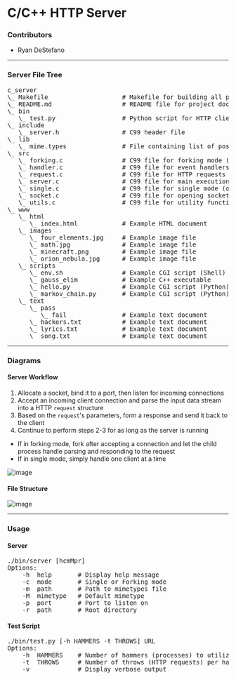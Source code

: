 # C/C++ HTTP Server

### Contributors

- Ryan DeStefano

---

### Server File Tree

<pre>
c_server
\_ Makefile                    # Makefile for building all project artifacts
\_ README.md                   # README file for project documentation 
\_ bin
   \_ test.py                  # Python script for HTTP client
\_ include
   \_ server.h                 # C99 header file
\_ lib
   \_ mime.types               # File containing list of possible mimetypes
\_ src
   \_ forking.c                # C99 file for forking mode (multiple proceses)
   \_ handler.c                # C99 file for event handlers
   \_ request.c                # C99 file for HTTP requests
   \_ server.c                 # C99 file for main execution
   \_ single.c                 # C99 file for single mode (one process)
   \_ socket.c                 # C99 file for opening sockets to listen for HTTP requests
   \_ utils.c                  # C99 file for utility functions
\_ www
   \_ html
      \_ index.html            # Example HTML document
   \_ images
      \_ four_elements.jpg     # Example image file
      \_ math.jpg              # Example image file
      \_ minecraft.png         # Example image file
      \_ orion_nebula.jpg      # Example image file
   \_ scripts
      \_ env.sh                # Example CGI script (Shell)
      \_ gauss_elim            # Example C++ executable
      \_ hello.py              # Example CGI script (Python)
      \_ markov_chain.py       # Example CGI script (Python)
   \_ text
      \_ pass
         \_ fail               # Example text document
      \_ hackers.txt           # Example text document
      \_ lyrics.txt            # Example text document
      \_ song.txt              # Example text document
</pre>

---

### Diagrams
#### Server Workflow

1. Allocate a socket, bind it to a port, then listen for incoming connections
2. Accept an incoming client connection and parse the input data stream into a HTTP `request` structure
3. Based on the `request`'s parameters, form a response and send it back to the client
4. Continue to perform steps 2-3 for as long as the server is running
  - If in forking mode, fork after accepting a connection and let the child process handle parsing and responding to the request
  - If in single mode, simply handle one client at a time

![image](https://user-images.githubusercontent.com/67760716/106998307-223aae80-6739-11eb-86f8-689a47459e54.png)
#### File Structure

![image](https://user-images.githubusercontent.com/67760716/106998180-f1f31000-6738-11eb-921f-56482e5953fa.png)

---

### Usage
#### Server
<pre>
./bin/server [hcmMpr]
Options:
    -h  help       # Display help message
    -c  mode       # Single or Forking mode
    -m  path       # Path to mimetypes file
    -M  mimetype   # Default mimetype
    -p  port       # Port to listen on
    -r  path       # Root directory
</pre>
#### Test Script
<pre>
./bin/test.py [-h HAMMERS -t THROWS] URL
Options:
    -h  HAMMERS    # Number of hammers (processes) to utilize    (1)
    -t  THROWS     # Number of throws (HTTP requests) per hammer (1)
    -v             # Display verbose output
</pre>
